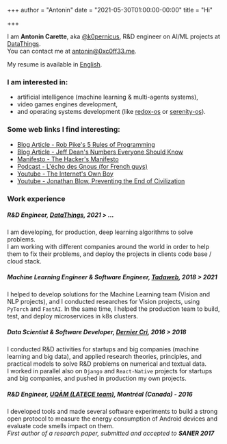 +++
author = "Antonin"
date = "2021-05-30T01:00:00-00:00"
title = "Hi"

+++

I am **Antonin Carette**, aka [@k0pernicus](https://github.com/k0pernicus), R&D engineer on AI/ML projects at [DataThings](https://datathings.com/).  
You can contact me at [antonin@0xc0ff33.me](mailto:antonin@0xc0ff33.me).

My resume is available in [English](/CARETTE_EN_cv.pdf).

### I am interested in:

* artificial intelligence (machine learning & multi-agents systems),
* video games engines development,
* and operating systems development (like [redox-os](https://www.redox-os.org/) or [serenity-os](http://serenityos.org/)).

### Some web links I find interesting:

* [Blog Article - Rob Pike's 5 Rules of Programming](https://users.ece.utexas.edu/~adnan/pike.html)
* [Blog Article - Jeff Dean's Numbers Everyone Should Know](http://highscalability.com/numbers-everyone-should-know)
* [Manifesto - The Hacker's Manifesto](https://www.usc.edu/~douglast/202/lecture23/manifesto.html)
* [Podcast - L'écho des Gnous (for French guys)](https://ludovic.grossard.fr/feed/podcast/lecho-des-gnous)
* [Youtube - The Internet's Own Boy](https://www.youtube.com/watch?v=9vz06QO3UkQ)
* [Youtube - Jonathan Blow, Preventing the End of Civilization](https://www.youtube.com/watch?v=ZSRHeXYDLko)

### Work experience

##### R&D Engineer, **[DataThings](https://datathings.com/)**, _2021 > ..._  
I am developing, for production, deep learning algorithms to solve problems.  
I am working with different companies around the world in order to help them to fix their problems, and 
deploy the projects in clients code base / cloud stack.

##### Machine Learning Engineer & Software Engineer, **[Tadaweb](https://tadaweb.com/)**, _2018 > 2021_  
I helped to develop solutions for the Machine Learning team (Vision and NLP projects), and I conducted researches
for Vision projects, using `PyTorch` and `FastAI`.
In the same time, I helped the production team to build, test, and deploy microservices in k8s clusters.

##### Data Scientist & Software Developer, **[Dernier Cri](https://derniercri.io)**, _2016 > 2018_
I conducted R&D activities for startups and big companies (machine learning and big data), and applied research theories,
 principles, and practical models to solve R&D problems on numerical and textual data.  
I worked in parallel also on `Django` and `React-Native` projects for startups and big companies, and pushed in 
production my own projects.

##### R&D Engineer, **[UQÀM (LATECE team)](https://latece.uqam.ca/)**, Montréal (Canada) - _2016_
I developed tools and made several software experiments to build a strong open protocol to measure 
the energy consumption of Android devices and evaluate code smells impact on them.  
_First author of a research paper, submitted and accepted to **SANER 2017**_
